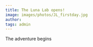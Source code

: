```yaml
---
title: The Luna Lab opens!
image: images/photos/JL_firstday.jpg
author:
tags: admin
---
```


The adventure begins